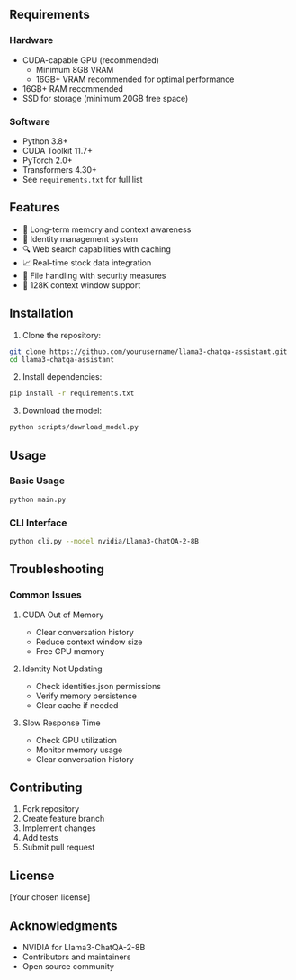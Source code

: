 ## Requirements

### Hardware
- CUDA-capable GPU (recommended)
  - Minimum 8GB VRAM
  - 16GB+ VRAM recommended for optimal performance
- 16GB+ RAM recommended
- SSD for storage (minimum 20GB free space)

### Software
- Python 3.8+
- CUDA Toolkit 11.7+
- PyTorch 2.0+
- Transformers 4.30+
- See `requirements.txt` for full list

## Features

- 🧠 Long-term memory and context awareness
- 👤 Identity management system
- 🔍 Web search capabilities with caching
- 📈 Real-time stock data integration
- 💾 File handling with security measures
- 🚀 128K context window support

## Installation

1. Clone the repository:
```bash
git clone https://github.com/yourusername/llama3-chatqa-assistant.git
cd llama3-chatqa-assistant
```

2. Install dependencies:
```bash
pip install -r requirements.txt
```

3. Download the model:
```bash
python scripts/download_model.py
```

## Usage

### Basic Usage
```bash
python main.py
```

### CLI Interface
```bash
python cli.py --model nvidia/Llama3-ChatQA-2-8B
```

## Troubleshooting

### Common Issues
1. CUDA Out of Memory
   - Clear conversation history
   - Reduce context window size
   - Free GPU memory

2. Identity Not Updating
   - Check identities.json permissions
   - Verify memory persistence
   - Clear cache if needed

3. Slow Response Time
   - Check GPU utilization
   - Monitor memory usage
   - Clear conversation history

## Contributing

1. Fork repository
2. Create feature branch
3. Implement changes
4. Add tests
5. Submit pull request

## License

[Your chosen license]

## Acknowledgments

- NVIDIA for Llama3-ChatQA-2-8B
- Contributors and maintainers
- Open source community